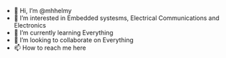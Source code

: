- 👋 Hi, I’m @mhhelmy
- 👀 I’m interested in Embedded systesms, Electrical Communications and Electronics
- 🌱 I’m currently learning Everything
- 💞️ I’m looking to collaborate on Everything
- 📫 How to reach me here

<!---
mhhelmy/mhhelmy is a ✨ special ✨ repository because its `README.md` (this file) appears on your GitHub profile.
You can click the Preview link to take a look at your changes.
--->
